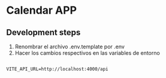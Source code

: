 # Calendar APP

## Development steps

1. Renombrar el archivo .env.template por .env
2. Hacer los cambios respectivos en las variables de entorno

```

VITE_API_URL=http://localhost:4000/api


```